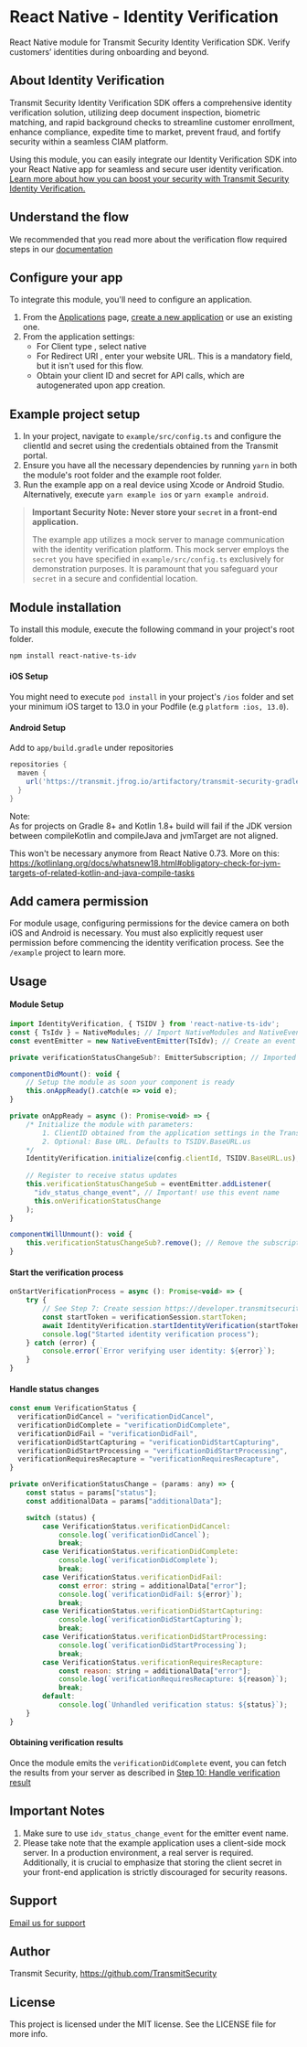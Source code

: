 # React Native - Identity Verification

React Native module for Transmit Security Identity Verification SDK. Verify customers’ identities during onboarding and beyond.

## About Identity Verification
Transmit Security Identity Verification SDK offers a comprehensive identity verification solution, utilizing deep document inspection, biometric matching, and rapid background checks to streamline customer enrollment, enhance compliance, expedite time to market, prevent fraud, and fortify security within a seamless CIAM platform. 

Using this module, you can easily integrate our Identity Verification SDK into your React Native app for seamless and secure user identity verification.<br>
[Learn more about how you can boost your security with Transmit Security Identity Verification.](https://transmitsecurity.com/platform/identity-verification)

## Understand the flow
We recommended that you read more about the verification flow required steps in our [documentation](https://developer.transmitsecurity.com/guides/verify/quick_start_ios/)

## Configure your app
To integrate this module, you'll need to configure an application.

1. From the [Applications](https://portal.transmitsecurity.io/applications) page, [create a new application](https://developer.transmitsecurity.com/guides/user/create_new_application/) or use an existing one.
2. From the application settings:
    * For Client type , select native
    * For Redirect URI , enter your website URL. This is a mandatory field, but it isn't used for this flow.
    * Obtain your client ID and secret for API calls, which are autogenerated upon app creation.

## Example project setup
1. In your project, navigate to `example/src/config.ts` and configure the clientId and secret using the credentials obtained from the Transmit portal.
2. Ensure you have all the necessary dependencies by running `yarn` in both the module's root folder and the example root folder.
3. Run the example app on a real device using Xcode or Android Studio. Alternatively, execute `yarn example ios` or `yarn example android`.

> **Important Security Note: Never store your `secret` in a front-end application.**
> 
> The example app utilizes a mock server to manage communication with the identity verification platform. This mock server employs the `secret` you have specified in `example/src/config.ts` exclusively for demonstration purposes. It is paramount that you safeguard your `secret` in a secure and confidential location.

## Module installation
To install this module, execute the following command in your project's root folder.
```sh
npm install react-native-ts-idv
```

#### iOS Setup
You might need to execute `pod install` in your project's `/ios` folder and set your minimum iOS target to 13.0 in your Podfile (e.g `platform :ios, 13.0`).

#### Android Setup
Add to `app/build.gradle` under repositories

```gradle
repositories {
  maven {
    url('https://transmit.jfrog.io/artifactory/transmit-security-gradle-release-local/')
  }
}
```
Note:  
As for projects on Gradle 8+ and Kotlin 1.8+ build will fail if the JDK version between 
compileKotlin and compileJava and jvmTarget are not aligned. 

This won't be necessary anymore from React Native 0.73. More on this:
https://kotlinlang.org/docs/whatsnew18.html#obligatory-check-for-jvm-targets-of-related-kotlin-and-java-compile-tasks

## Add camera permission
For module usage, configuring permissions for the device camera on both iOS and Android is necessary. You must also explicitly request user permission before commencing the identity verification process. See the `/example` project to learn more.

## Usage

#### Module Setup
```js
import IdentityVerification, { TSIDV } from 'react-native-ts-idv';
const { TsIdv } = NativeModules; // Import NativeModules and NativeEventEmitter from 'react-native'
const eventEmitter = new NativeEventEmitter(TsIdv); // Create an event emitter with the native module TsIdv

private verificationStatusChangeSub?: EmitterSubscription; // Imported from react-native

componentDidMount(): void {
    // Setup the module as soon your component is ready
    this.onAppReady().catch(e => void e);
}

private onAppReady = async (): Promise<void> => {
    /* Initialize the module with parameters: 
        1. ClientID obtained from the application settings in the Transmit portal
        2. Optional: Base URL. Defaults to TSIDV.BaseURL.us
    */
    IdentityVerification.initialize(config.clientId, TSIDV.BaseURL.us);
    
    // Register to receive status updates
    this.verificationStatusChangeSub = eventEmitter.addListener(
      "idv_status_change_event", // Important! use this event name
      this.onVerificationStatusChange
    );
}

componentWillUnmount(): void {
    this.verificationStatusChangeSub?.remove(); // Remove the subscription when it's no longer needed
}
```

#### Start the verification process
```js
onStartVerificationProcess = async (): Promise<void> => {
    try {
        // See Step 7: Create session https://developer.transmitsecurity.com/guides/verify/quick_start_ios/ to get startToken
        const startToken = verificationSession.startToken; 
        await IdentityVerification.startIdentityVerification(startToken); // This will trigger the native SDK to start the flow
        console.log("Started identity verification process");
    } catch (error) {
        console.error(`Error verifying user identity: ${error}`);
    }
}
```

#### Handle status changes
```js
const enum VerificationStatus {
  verificationDidCancel = "verificationDidCancel",
  verificationDidComplete = "verificationDidComplete",
  verificationDidFail = "verificationDidFail",
  verificationDidStartCapturing = "verificationDidStartCapturing",
  verificationDidStartProcessing = "verificationDidStartProcessing",
  verificationRequiresRecapture = "verificationRequiresRecapture",
}

private onVerificationStatusChange = (params: any) => {
    const status = params["status"];
    const additionalData = params["additionalData"];

    switch (status) {
        case VerificationStatus.verificationDidCancel:
            console.log(`verificationDidCancel`);
            break;
        case VerificationStatus.verificationDidComplete:
            console.log(`verificationDidComplete`);
            break;
        case VerificationStatus.verificationDidFail:
            const error: string = additionalData["error"];
            console.log(`verificationDidFail: ${error}`);
            break;
        case VerificationStatus.verificationDidStartCapturing:
            console.log(`verificationDidStartCapturing`);
            break;
        case VerificationStatus.verificationDidStartProcessing:
            console.log(`verificationDidStartProcessing`);
            break;
        case VerificationStatus.verificationRequiresRecapture:
            const reason: string = additionalData["error"];
            console.log(`verificationRequiresRecapture: ${reason}`);
            break;
        default:
            console.log(`Unhandled verification status: ${status}`);
    }
}
```

#### Obtaining verification results
Once the module emits the `verificationDidComplete` event, you can fetch the results from your server as described in [Step 10: Handle verification result](https://developer.transmitsecurity.com/guides/verify/quick_start_ios/#step-10-handle-verification-result) 

## Important Notes
1. Make sure to use `idv_status_change_event` for the emitter event name.
2. Please take note that the example application uses a client-side mock server. In a production environment, a real server is required. Additionally, it is crucial to emphasize that storing the client secret in your front-end application is strictly discouraged for security reasons.

## Support
[Email us for support](info@transmitsecurity.com)

## Author

Transmit Security, https://github.com/TransmitSecurity

## License

This project is licensed under the MIT license. See the LICENSE file for more info.
